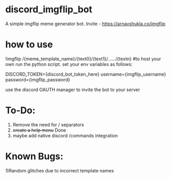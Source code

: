 # discord_imgflip_bot
A simple imgflip meme generator bot.
Invite - https://arnavshukla.co/imgflip

# how to use
!imgflip /{meme_template_name}/{text0}/{text1}/....../{textn}
#to host your own
run the python script. set your env variables as follows:

DISCORD_TOKEN={discord_bot_token_here}
username={imgflip_username}
password={imgflip_password}

use the discord OAUTH manager to invite the bot to your server

# To-Do:
1) Remove the need for / separators
2) ~~create a help menu~~ Done
3) maybe add native discord /commands integration

# Known Bugs:
1)Random glitches due to incorrect template names
